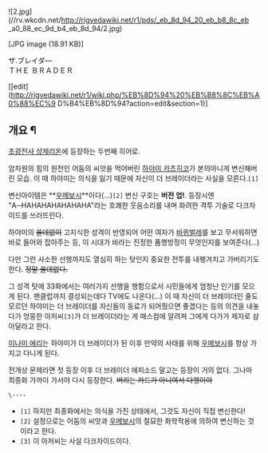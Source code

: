 ![2.jpg](//rv.wkcdn.net/http://rigvedawiki.net/r1/pds/_eb_8d_94_20_eb_b8_8c_eb
_a0_88_ec_9d_b4_eb_8d_94/2.jpg)

[JPG image (18.91 KB)]

ザ․ブレイダ―  
ＴＨＥ ＢＲＡＤＥＲ

[[edit](http://rigvedawiki.net/r1/wiki.php/%EB%8D%94%20%EB%B8%8C%EB%A0%88%EC%9
D%B4%EB%8D%94?action=edit&section=1)]

## 개요 ¶

[초광전사 샹제리온](%EC%B4%88%EA%B4%91%EC%A0%84%EC%82%AC%20%EC%83%B9%EC%A0%9C%EB%A6%AC%EC%98%A8.md)에 등장하는 두번째 히어로.

  

암차원의 힘의 원천인 어둠의 씨앗을 먹어버린 [하야미 카츠히코](%ED%95%98%EC%95%BC%EB%AF%B8%20%EC%B9%B4%EC%B8%A0%ED%9E%88%EC%BD%94.md)가 본의아니게 변신해버린 모습. 이 때 하야미는 의식을 잃기 때문에 자신이 더
브레이더라는 사실을 모른다.`[1]`

  

변신아이템은 **[우메보시](%EC%9A%B0%EB%A9%94%EB%B3%B4%EC%8B%9C.md)**이다(...)`[2]` 변신
구호는 **버전 업!**. 등장시엔 "A─HAHAHAHAHAHAHA"라는 호쾌한 웃음소리를 내며 화려한 격투 기술로 다크자이드를 쓰러뜨린다.

  

하야미의 <del>쓸데없이</del> 고지식한 성격이 반영되어 어떤 여자가
[바퀴벌레](%EB%B0%94%ED%80%B4%EB%B2%8C%EB%A0%88.md)를 보고 무서워하면 바로 들어와 잡아주는 등, 이
시대가 바라는 진정한 품행방정이 무엇인지를 보여준다(...)

  

다만 그런 사소한 선행까지도 열심히 하는 탓인지 중요한 전투를 내팽겨치고 가버리기도 한다. <del>정말 쓸데없다.</del>

  

그 성격 탓에 33화에서는 여러가지 선행을 행함으로서 시민들에게 엄청난 인기를 모으게 된다. 팬클럽까지 결성되는데다 TV에도 나온다(...)
이 때 자신이 더 브레이더인 줄도 모르던 하야미는 더 브레이더를 자신들의 동료가 되어줬으면 좋겠다는 등의 의견을 내놓다가 엉뚱한
아저씨`[3]`가 더 브레이더라는 게 매스컴에 알려져 그에게 다가가 제자로 삼아달라고 한다.

  

[미나미 에리](%EB%AF%B8%EB%82%98%EB%AF%B8%20%EC%97%90%EB%A6%AC.md)는 하야미가 더 브레이더가
된 이후 만약의 사태를 위해 [우메보시](%EC%9A%B0%EB%A9%94%EB%B3%B4%EC%8B%9C.md)를 항상 가지고 다니게
된다.

  

전개상 문제라면 첫 등장 이후 더 브레이더 에피소드 말고는 등장이 거의 없다. 그나마 최종화 가까이 가서야 다시 등장한다. <del>버리는
카드가 아니여서 다행이야</del>

`\----`

  * `[1]` 하지만 최종화에서는 의식을 가진 상태에서, 그것도 자신이 직접 변신한다!
  * `[2]` 설정으로는 어둠의 씨앗과 [우메보시](%EC%9A%B0%EB%A9%94%EB%B3%B4%EC%8B%9C.md)의 절묘한 화학작용에 의하여 변신하는 것이라고 한다.
  * `[3]` 이 아저씨는 사실 다크자이드이다.


